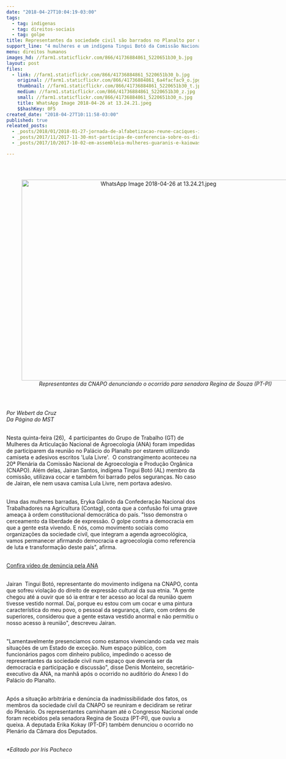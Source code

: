 ```yaml
---
date: "2018-04-27T10:04:19-03:00"
tags:
  - tag: indigenas
  - tag: direitos-sociais
  - tag: golpe
title: Representantes da sociedade civil são barrados no Planalto por utilizarem camiseta Lula Livre e cocar
support_line: "4 mulheres e um indígena Tingui Botó da Comissão Nacional de Agroecologia e Produção Orgânica foram barrados na entrada de reunião no Planalto nesta quinta-feira, 26 de abril"
menu: direitos humanos
images_hd: //farm1.staticflickr.com/866/41736884861_5220651b30_b.jpg
layout: post
files:
  - link: //farm1.staticflickr.com/866/41736884861_5220651b30_b.jpg
    original: //farm1.staticflickr.com/866/41736884861_6a4facfac9_o.jpg
    thumbnail: //farm1.staticflickr.com/866/41736884861_5220651b30_t.jpg
    medium: //farm1.staticflickr.com/866/41736884861_5220651b30_z.jpg
    small: //farm1.staticflickr.com/866/41736884861_5220651b30_n.jpg
    title: WhatsApp Image 2018-04-26 at 13.24.21.jpeg
    $$hashKey: 0F5
created_date: "2018-04-27T10:11:58-03:00"
published: true
releated_posts:
  - _posts/2018/01/2018-01-27-jornada-de-alfabetizacao-reune-caciques-indigenas-no-maranhao.md
  - _posts/2017/11/2017-11-30-mst-participa-de-conferencia-sobre-os-direitos-humanos-no-canada.md
  - _posts/2017/10/2017-10-02-em-assembleia-mulheres-guaranis-e-kaiowas-reafirma-a-continuidade-da-luta-pela-terra.md

---
```

<p>&nbsp;</p>

<div style="text-align:center">
<figure class="image" style="display:inline-block"><img alt="WhatsApp Image 2018-04-26 at 13.24.21.jpeg" height="525" src="//farm1.staticflickr.com/866/41736884861_5220651b30_b.jpg" width="700" />
<figcaption><em>Representantes da CNAPO denunciando o ocorrido para senadora Regina de Souza (PT-PI)</em></figcaption>
</figure>
</div>

<p>&nbsp;</p>

<p><em>Por Webert da Cruz&nbsp;<br />
Da P&aacute;gina do MST</em></p>

<p><br />
Nesta quinta-feira (26),&nbsp; 4 participantes do Grupo de Trabalho (GT) de Mulheres da Articula&ccedil;&atilde;o Nacional de Agroecologia (ANA) foram impedidas de participarem da reuni&atilde;o no Pal&aacute;cio do Planalto por estarem utilizando camiseta e adesivos escritos &#39;Lula Livre&#39;.&nbsp; O constrangimento aconteceu na 20&ordf; Plen&aacute;ria da Comiss&atilde;o Nacional de Agroecologia e Produ&ccedil;&atilde;o Org&acirc;nica (CNAPO). Al&eacute;m delas, Jairan Santos, ind&iacute;gena Tingui Bot&oacute; (AL) membro da comiss&atilde;o, utilizava cocar e tamb&eacute;m foi barrado pelos seguran&ccedil;as. No caso de Jairan, ele nem usava camisa Lula Livre, nem portava adesivo.</p>

<p><br />
Uma das mulheres barradas, Eryka Galindo da Confedera&ccedil;&atilde;o Nacional dos Trabalhadores na Agricultura (Contag), conta que a confus&atilde;o foi uma grave amea&ccedil;a &agrave; ordem constitucional democr&aacute;tica do pa&iacute;s. &quot;Isso demonstra o cerceamento da liberdade de express&atilde;o. O golpe contra a democracia em que a gente esta vivendo. E n&oacute;s, como movimento sociais como organiza&ccedil;&otilde;es da sociedade civil, que integram a agenda agroecol&oacute;gica,&nbsp; vamos permanecer afirmando democracia e agroecologia como referencia de luta e transforma&ccedil;&atilde;o deste pa&iacute;s&quot;, afirma.</p>

<p><br />
<a href="https://www.facebook.com/articulacaonacionaldeagroecologia/videos/1680966175322163/">Confira v&iacute;deo de&nbsp;den&uacute;ncia pela ANA</a></p>

<p><br />
Jairan&nbsp; Tingui Bot&oacute;, representante do movimento ind&iacute;gena na CNAPO, conta que sofreu viola&ccedil;&atilde;o do direito de express&atilde;o cultural da sua etnia. &quot;A gente chegou at&eacute; a ouvir que s&oacute; ia entrar e ter acesso ao local da reuni&atilde;o quem tivesse vestido normal. Da&iacute;, porque eu estou com um cocar e uma pintura caracter&iacute;stica do meu povo, o pessoal da seguran&ccedil;a, claro, com ordens de superiores, considerou que a gente estava vestido anormal e n&atilde;o permitiu o nosso acesso &agrave; reuni&atilde;o&quot;, descreveu Jairan.&nbsp;</p>

<p><br />
&quot;Lamentavelmente presenciamos como estamos vivenciando cada vez mais situa&ccedil;&otilde;es de um Estado de exce&ccedil;&atilde;o. Num espa&ccedil;o p&uacute;blico, com funcion&aacute;rios pagos com dinheiro publico, impedindo o acesso de representantes da sociedade civil num espa&ccedil;o que deveria ser da democracia e participa&ccedil;&atilde;o e discuss&atilde;o&quot;, disse Denis Monteiro, secret&aacute;rio-executivo da ANA, na manh&atilde; ap&oacute;s o ocorrido no audit&oacute;rio do Anexo I do Pal&aacute;cio do Planalto.&nbsp;</p>

<p><br />
Ap&oacute;s a situa&ccedil;&atilde;o arbitr&aacute;ria e den&uacute;ncia da inadmissibilidade dos fatos, os membros da sociedade civil da CNAPO se reuniram e decidiram se retirar do Plen&aacute;rio. Os representantes caminharam at&eacute; o Congresso Nacional onde foram recebidos pela senadora Regina de Souza (PT-PI), que ouviu a queixa. A deputada Erika Kokay (PT-DF) tamb&eacute;m denunciou o ocorrido no Plen&aacute;rio da C&acirc;mara dos Deputados.</p>

<p><br />
<em>*Editado por Iris Pacheco</em></p>
